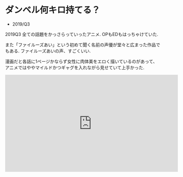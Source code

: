 # ダンベル何キロ持てる？

- 2019/Q3

2019Q3 全ての話題をかっさらっていったアニメ.
OPもEDもはっちゃけていた.

また「ファイルーズあい」という初めて聞く名前の声優が堂々と広まった作品でもある.
ファイルーズあいの声、すごくいい.

漫画だと各話に1ページかならず女性に肉体美をエロく描いているのがあって、アニメではややマイルドかつギャグを入れながら見せていて上手かった.

<iframe width="560" height="315" src="https://www.youtube.com/embed/WodRlK1xpbo" frameborder="0" allow="accelerometer; autoplay; encrypted-media; gyroscope; picture-in-picture" allowfullscreen></iframe>
